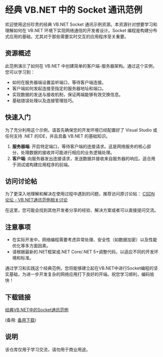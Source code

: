 # 经典 VB.NET 中的 Socket 通讯范例

欢迎使用这份珍贵的经典 VB.NET Socket 通讯示例资源。本资源针对想要学习和理解如何在 VB.NET 环境下实现网络通信的开发者设计。Socket 编程是构建分布式应用的基础，尤其对于那些需要实时交互的应用程序至关重要。

## 资源概述

此范例演示了如何在 VB.NET 中创建简单的客户端-服务器架构。通过这个实例，您可以学习到：

- 如何在服务器端设置监听端口，等待客户端连接。
- 客户端如何发起连接至指定的服务器地址和端口。
- 实现数据的发送与接收机制，保证两端能够有效交换信息。
- 基础错误处理以及连接管理技巧。

## 快速入门

为了充分利用这个示例，请首先确保您的开发环境已经配置好了 Visual Studio 或任何支持 .NET 的IDE，并且具备 VB.NET 的基础知识。

1. **服务器端**: 开启特定端口，等待客户端的连接请求。这是网络服务的核心部分，处理数据的接收并可能进行相应的业务逻辑处理。
2. **客户端**: 向服务器发出连接请求，发送数据并接收来自服务器的响应。适合用于测试或构建应用程序的前端。

## 访问讨论帖

为了更深入地理解和解决在使用过程中遇到的问题，推荐访问原讨论帖：
[CSDN论坛 - VB.NET通讯范例相关讨论](https://bbs.csdn.net/topics/new?forum_id=VBDotNET)

在这里，您可能会找到其他开发者分享的经验、解决方案或者可以直接提问交流。

## 注意事项

- 在实际开发中，网络编程需要考虑异常处理、安全性（如数据加密）以及性能优化等多方面因素。
- 请根据最新的.NET框架或.NET Core/.NET 5+调整代码，以适应不同的开发环境和标准。

通过学习和实践这个经典范例，您将能够建立起在VB.NET中进行Socket编程的坚实基础，为进一步开发复杂的网络应用打下良好的开端。祝您学习顺利，编码愉快！

## 下载链接
[经典VB.NET中的Socket通讯范例](https://pan.quark.cn/s/1e15abe87bd8) 

(备用: [备用下载](https://pan.baidu.com/s/156EH4_Vh1bCgTvkM6kBt7Q?pwd=1234))

## 说明

该仓库仅用于学习交流，请勿用于商业用途。
